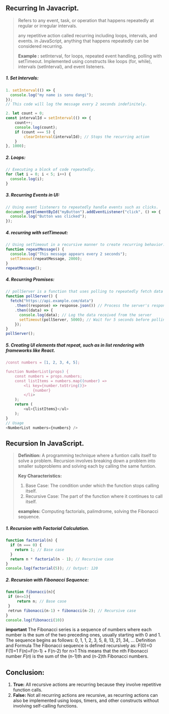 ## Recurring In Javacript.

> Refers to any event, task, or operation that happens repeatedly at regular or irregular intervals.
>
> any repetitive action called recurring including loops, intervals, and events.
> in JavaScript, anything that happens repeatedly can be considered recurring.
>
> **Example :**
> setInterval, for loops, repeated event handling, polling with setTimeout.
> Implemented using constructs like loops (for, while), intervals (setInterval), and event listeners.

##### 1. Set Intervals:

```javascript
1. setInterval(() => {
  console.log("my name is sonu dangi");
});
// This code will log the message every 2 seconds indefinitely.

2. let count = 0;
const intervalId = setInterval(() => {
    count++;
    console.log(count);
    if (count === 5) {
        clearInterval(intervalId); // Stops the recurring action
    }
}, 1000);
```

##### 2. Loops:

```javascript
// Executing a block of code repeatedly.
for (let i = 0; i < 5; i++) {
  console.log(i);
}
```

##### 3. Recurring Events in UI:

```javascript
// Using event listeners to repeatedly handle events such as clicks.
document.getElementById("myButton").addEventListener("click", () => {
  console.log("Button was clicked");
});
```

##### 4. recurring with setTimeout:

```javascript
// Using setTimeout in a recursive manner to create recurring behavior.
function repeatMessage() {
  console.log("This message appears every 2 seconds");
  setTimeout(repeatMessage, 2000);
}
repeatMessage();
```

##### 4. Recurring Promises:

```javascript
// pollServer is a function that uses polling to repeatedly fetch data from a server every 5 seconds.
function pollServer() {
  fetch("https://api.example.com/data")
    .then((response) => response.json()) // Process the server's response
    .then((data) => {
      console.log(data); // Log the data received from the server
      setTimeout(pollServer, 5000); // Wait for 5 seconds before polling again
    });
}
pollServer();
```

##### 5. Creating UI elements that repeat, such as in list rendering with frameworks like React.

```javascript
/const numbers = [1, 2, 3, 4, 5];

function NumberList(props) {
    const numbers = props.numbers;
    const listItems = numbers.map((number) =>
        <li key={number.toString()}>
            {number}
        </li>
    );
    return (
        <ul>{listItems}</ul>
    );
}
// Usage
<NumberList numbers={numbers} />
```



## Recursion In JavaScript.

> **Definition:** A programming technique where a funtion calls itself to solve a problem. Recursion involves breaking down a problem into smaller subproblems and solving each by calling the same funtion.
>
> **Key Characteristics:**
>
> 1. Base Case: The condition under which the function stops calling itself.
> 2. Recursive Case: The part of the function where it continues to call itself.
>
> **examples:** Computing factorials, palimdrome, solving the Fibonacci sequence.

##### 1. Recursion with Factorial Calculation.

```javascript
function factorial(n) {
  if (n === 0) {
    return 1; // Base case
  }
  return n * factorial(n - 1); // Recursive case
}
console.log(factorial(5)); // Output: 120
```

##### 2. Recursion with Fibonacci Sequence:

```javascript
function fibonacci(n){
 if (n<=1){
     return n; // Base case
 }
 retrun fibonacci(n-1) + fibonacci(n-2); // Recursive case
}
console.log(fibonacci(10))
```

**important** The Fibonacci series is a sequence of numbers where each number is the sum of the two preceding ones, usually starting with 0 and 1. The sequence begins as follows:
0, 1, 1, 2, 3, 5, 8, 13, 21, 34, ...
Definition and Formula
The Fibonacci sequence is defined recursively as:
F(0)=0
F(1)=1
F(n)=F(n-1) + F(n-2) for n>1
This means that the nth Fibonacci number 𝐹(𝑛) is the sum of the (n-1)th and (n-2)th Fibonacci numbers.


## Conclusion:

1. **True:** All recursive actions are recurring because they involve repetitive function calls.
2. **False:** Not all recurring actions are recursive, as recurring actions can also be implemented using loops, timers, and other constructs without involving self-calling functions.